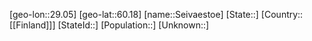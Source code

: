 ﻿---
location: [60.18,29.05]
mapzoom: [7,12] 
mapmarker: city 
type: City
tags:
- geo/City


SpocWebEntityId: 34187
isDeleted: false
confidential: public

---
[geo-lon::29.05]
[geo-lat::60.18]
[name::Seivaestoe]
[State::]
[Country::[[Finland]]]
[StateId::]
[Population::]
[Unknown::]

